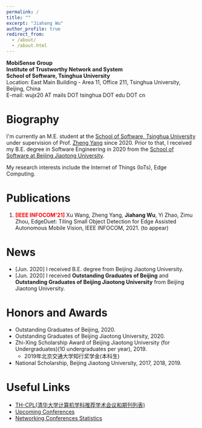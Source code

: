 ```yaml
---
permalink: /
title: ""
excerpt: "Jiahang Wu"
author_profile: true
redirect_from: 
  - /about/
  - /about.html
---
```

**MobiSense Group**  
**Institute of Trustworthy Network and System**   
**School of Software, Tsinghua University**  
Location: East Main Building - Area 11, Office 211, Tsinghua University, Beijing, China  
E-mail:  wujx20 AT mails DOT tsinghua DOT edu DOT cn

Biography
======
I'm currently an M.E. student at the [School of Software, Tsinghua University](http://www.thss.tsinghua.edu.cn/) under supervision of Prof. [Zheng Yang](http://tns.thss.tsinghua.edu.cn/~yangzheng/) since 2020. Prior to that, I received my B.E. degree in Software Engineering in 2020 from the [School of Software at Beijing Jiaotong University](http://sse.bjtu.edu.cn/cms/).  
  
My research interests include the Internet of Things (IoTs), Edge Computing.

Publications
======
1. <span style="color: red; font-weight: bold;">[IEEE INFOCOM'21]</span> Xu Wang, Zheng Yang, **Jiahang Wu**, Yi Zhao, Zimu Zhou, EdgeDuet: Tiling Small Object Detection for Edge Assisted Autonomous Mobile Vision, IEEE INFOCOM, 2021. (to appear)

News
======
- [Jun. 2020] I received B.E. degree from Beijing Jiaotong University.
- [Jun. 2020] I received **Outstanding Graduates of Beijing** and **Outstanding Graduates of  Beijing Jiaotong University** from Beijing Jiaotong University.

Honors and Awards
======
- Outstanding Graduates of Beijing, 2020.
- Outstanding Graduates of  Beijing Jiaotong University, 2020.
- Zhi-Xing Scholarship Award of Beijing Jiaotong University (for Undergraduates)(10 undergraduates per year), 2019.
  -  2019年北京交通大学知行奖学金(本科生)
- National Scholarship, Beijing Jiaotong University, 2017, 2018, 2019.

Useful Links
======
- [TH-CPL(清华大学计算机学科推荐学术会议和期刊列表)](https://github.com/bugaosuni59/TH-CPL)
- [Upcoming Conferences](http://ct.cswu.me/)
- [Networking Conferences Statistics](https://sites.cs.ucsb.edu/~almeroth/conf/stats/)
